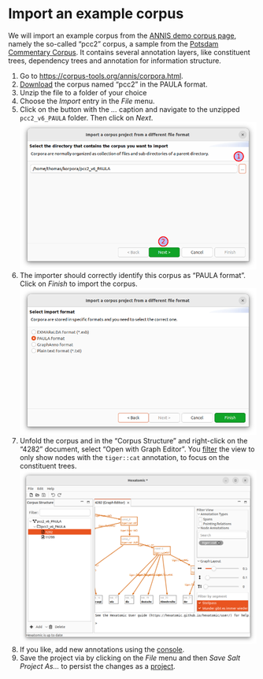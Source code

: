 # Import an example corpus

We will import an example corpus from the [ANNIS demo corpus
page](https://corpus-tools.org/annis/corpora.html), namely the so-called
“pcc2” corpus, a sample from the [Potsdam Commentary Corpus](http://angcl.ling.uni-potsdam.de/resources/pcc.html).
It contains several annotation layers, like constituent trees, dependency trees and annotation for information structure.

1. Go to <https://corpus-tools.org/annis/corpora.html>.
2. [Download](https://corpus-tools.org/corpora/pcc2_PAULA.zip) the corpus named “pcc2” in the PAULA format.
3. Unzip the file to a folder of your choice
4. Choose the *Import* entry in the *File* menu.
5. Click on the button with the *...* caption and navigate to the unzipped `pcc2_v6_PAULA` folder. Then click on *Next*.
![Select a corpus folder in the import wizard](select-pcc2-folder.png)
1. The importer should correctly identify this corpus as “PAULA format”. Click on *Finish* to import the corpus.
![Format selection wizard step](pcc2-finish.png)
1. Unfold the corpus and in the “Corpus Structure” and right-click on the “4282” document, select “Open with Graph Editor”. You [filter](../usage/graph-editor/filter.md) the view to only show nodes with the `tiger::cat` annotation, to focus on the constituent trees.
![Graph editor with the openend document](pcc2-graph-editor.png)
1. If you like, add new annotations using the [console](../usage/graph-editor/console.md).
2. Save the project via by clicking on the *File* menu and then *Save Salt Project As...* to persist the changes as a [project](../usage/projects.md).